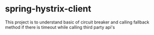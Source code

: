 # spring-hystrix-client

This project is to understand basic of circuit breaker and calling fallback method if there is timeout while calling third party api's
